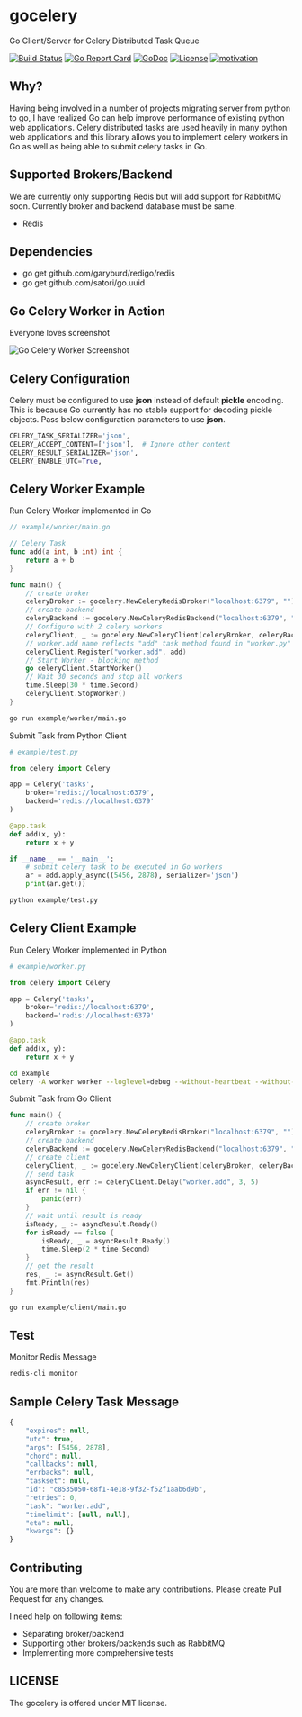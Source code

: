 # gocelery

Go Client/Server for Celery Distributed Task Queue

[![Build Status](https://travis-ci.org/shicky/gocelery.svg?branch=master)](https://travis-ci.org/shicky/gocelery)
[![Go Report Card](https://goreportcard.com/badge/github.com/shicky/gocelery)](https://goreportcard.com/report/github.com/shicky/gocelery)
[![GoDoc](https://godoc.org/github.com/shicky/gocelery?status.svg)](https://godoc.org/github.com/shicky/gocelery)
[![License](https://img.shields.io/badge/license-MIT-blue.svg)](https://github.com/shicky/gocelery/blob/master/LICENSE)
[![motivation](https://img.shields.io/badge/made%20with-%E2%99%A1-ff69b4.svg)](https://github.com/shicky/go-gorilla-skeleton)

## Why?

Having being involved in a number of projects migrating server from python to go, I have realized Go can help improve performance of existing python web applications.
Celery distributed tasks are used heavily in many python web applications and this library allows you to implement celery workers in Go as well as being able to submit celery tasks in Go.

## Supported Brokers/Backend

We are currently only supporting Redis but will add support for RabbitMQ soon.
Currently broker and backend database must be same.

* Redis

## Dependencies

* go get github.com/garyburd/redigo/redis
* go get github.com/satori/go.uuid

## Go Celery Worker in Action

Everyone loves screenshot

![Go Celery Worker Screenshot](https://raw.githubusercontent.com/shicky/gocelery/master/screenshot.png)

## Celery Configuration

Celery must be configured to use **json** instead of default **pickle** encoding.
This is because Go currently has no stable support for decoding pickle objects.
Pass below configuration parameters to use **json**.

```python
CELERY_TASK_SERIALIZER='json',
CELERY_ACCEPT_CONTENT=['json'],  # Ignore other content
CELERY_RESULT_SERIALIZER='json',
CELERY_ENABLE_UTC=True,
```

## Celery Worker Example

Run Celery Worker implemented in Go

```go
// example/worker/main.go

// Celery Task
func add(a int, b int) int {
	return a + b
}

func main() {
    // create broker
	celeryBroker := gocelery.NewCeleryRedisBroker("localhost:6379", "")
	// create backend
	celeryBackend := gocelery.NewCeleryRedisBackend("localhost:6379", "")
	// Configure with 2 celery workers
	celeryClient, _ := gocelery.NewCeleryClient(celeryBroker, celeryBackend, 2)
	// worker.add name reflects "add" task method found in "worker.py"
	celeryClient.Register("worker.add", add)
	// Start Worker - blocking method
	go celeryClient.StartWorker()
	// Wait 30 seconds and stop all workers
	time.Sleep(30 * time.Second)
	celeryClient.StopWorker()
}
```
```bash
go run example/worker/main.go
```


Submit Task from Python Client
```python
# example/test.py

from celery import Celery

app = Celery('tasks',
    broker='redis://localhost:6379',
    backend='redis://localhost:6379'
)

@app.task
def add(x, y):
    return x + y

if __name__ == '__main__':
    # submit celery task to be executed in Go workers
    ar = add.apply_async((5456, 2878), serializer='json')
    print(ar.get())
```

```bash
python example/test.py
```

## Celery Client Example

Run Celery Worker implemented in Python

```python
# example/worker.py

from celery import Celery

app = Celery('tasks',
    broker='redis://localhost:6379',
    backend='redis://localhost:6379'
)

@app.task
def add(x, y):
    return x + y
```

```bash
cd example
celery -A worker worker --loglevel=debug --without-heartbeat --without-mingle
```

Submit Task from Go Client

```go
func main() {
    // create broker
	celeryBroker := gocelery.NewCeleryRedisBroker("localhost:6379", "")
	// create backend
	celeryBackend := gocelery.NewCeleryRedisBackend("localhost:6379", "")
	// create client
	celeryClient, _ := gocelery.NewCeleryClient(celeryBroker, celeryBackend, 0)
	// send task
	asyncResult, err := celeryClient.Delay("worker.add", 3, 5)
	if err != nil {
		panic(err)
	}
	// wait until result is ready
	isReady, _ := asyncResult.Ready()
	for isReady == false {
		isReady, _ = asyncResult.Ready()
		time.Sleep(2 * time.Second)
	}
	// get the result
	res, _ := asyncResult.Get()
	fmt.Println(res)
}
```

```bash
go run example/client/main.go
```

## Test

Monitor Redis Message
```bash
redis-cli monitor
```

## Sample Celery Task Message

```javascript
{
    "expires": null,
    "utc": true,
    "args": [5456, 2878],
    "chord": null,
    "callbacks": null,
    "errbacks": null,
    "taskset": null,
    "id": "c8535050-68f1-4e18-9f32-f52f1aab6d9b",
    "retries": 0,
    "task": "worker.add",
    "timelimit": [null, null],
    "eta": null,
    "kwargs": {}
}
```

## Contributing

You are more than welcome to make any contributions.
Please create Pull Request for any changes.

I need help on following items:
* Separating broker/backend
* Supporting other brokers/backends such as RabbitMQ
* Implementing more comprehensive tests

## LICENSE

The gocelery is offered under MIT license.
